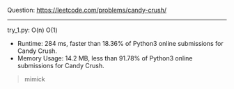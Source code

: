 Question: https://leetcode.com/problems/candy-crush/

---

try_1.py: O(n) O(1)

* Runtime: 284 ms, faster than 18.36% of Python3 online submissions for Candy Crush.
* Memory Usage: 14.2 MB, less than 91.78% of Python3 online submissions for Candy Crush.

> mimick

